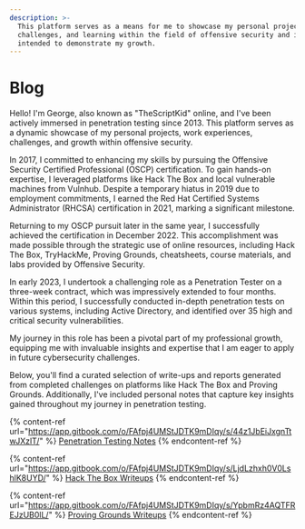 ```yaml
---
description: >-
  This platform serves as a means for me to showcase my personal projects,
  challenges, and learning within the field of offensive security and is
  intended to demonstrate my growth.
---
```


# Blog

Hello! I'm George, also known as "TheScriptKid" online, and I've been actively immersed in penetration testing since 2013. This platform serves as a dynamic showcase of my personal projects, work experiences, challenges, and growth within offensive security.

In 2017, I committed to enhancing my skills by pursuing the Offensive Security Certified Professional (OSCP) certification. To gain hands-on expertise, I leveraged platforms like Hack The Box and local vulnerable machines from Vulnhub. Despite a temporary hiatus in 2019 due to employment commitments, I earned the Red Hat Certified Systems Administrator (RHCSA) certification in 2021, marking a significant milestone.

Returning to my OSCP pursuit later in the same year, I successfully achieved the certification in December 2022. This accomplishment was made possible through the strategic use of online resources, including Hack The Box, TryHackMe, Proving Grounds, cheatsheets, course materials, and labs provided by Offensive Security.

In early 2023, I undertook a challenging role as a Penetration Tester on a three-week contract, which was impressively extended to four months. Within this period, I successfully conducted in-depth penetration tests on various systems, including Active Directory, and identified over 35 high and critical security vulnerabilities.

My journey in this role has been a pivotal part of my professional growth, equipping me with invaluable insights and expertise that I am eager to apply in future cybersecurity challenges.

Below, you'll find a curated selection of write-ups and reports generated from completed challenges on platforms like Hack The Box and Proving Grounds. Additionally, I've included personal notes that capture key insights gained throughout my journey in penetration testing.&#x20;

{% content-ref url="https://app.gitbook.com/o/FAfpj4UMStJDTK9mDIqy/s/44z1JbEiJxgnTtwJXzlT/" %}
[Penetration Testing Notes](https://app.gitbook.com/o/FAfpj4UMStJDTK9mDIqy/s/44z1JbEiJxgnTtwJXzlT/)
{% endcontent-ref %}

{% content-ref url="https://app.gitbook.com/o/FAfpj4UMStJDTK9mDIqy/s/LjdLzhxh0V0LshlK8UYD/" %}
[Hack The Box Writeups](https://app.gitbook.com/o/FAfpj4UMStJDTK9mDIqy/s/LjdLzhxh0V0LshlK8UYD/)
{% endcontent-ref %}

{% content-ref url="https://app.gitbook.com/o/FAfpj4UMStJDTK9mDIqy/s/YpbmRz4AQTFREJzUB0lL/" %}
[Proving Grounds Writeups](https://app.gitbook.com/o/FAfpj4UMStJDTK9mDIqy/s/YpbmRz4AQTFREJzUB0lL/)
{% endcontent-ref %}
